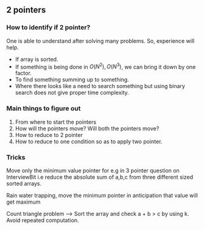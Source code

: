 
## 2 pointers

### How to identify if 2 pointer?

One is able to understand after solving many problems. So, experience will help. 

- If array is sorted.
- If something is being done in $O(N^2), O(N^3)$, we can bring it down by one factor.
- To find something summing up to something.
- Where there looks like a need to search something but using binary search does 
not give proper time complexity.

### Main things to figure out

1. From where to start the pointers
2. How will the pointers move? Will both the pointers move?
3. How to reduce to 2 pointer
4. How to reduce to one condition so as to apply two pointer.

### Tricks

Move only the minimum value pointer for e.g in 3 pointer question on InterviewBit i.e reduce the absolute sum of a,b,c from three different sized sorted arrays.

Rain water trapping, move the minimum pointer in anticipation that value will get maximum

Count triangle problem —> Sort the array and check a + b > c by using k.
Avoid repeated computation.
